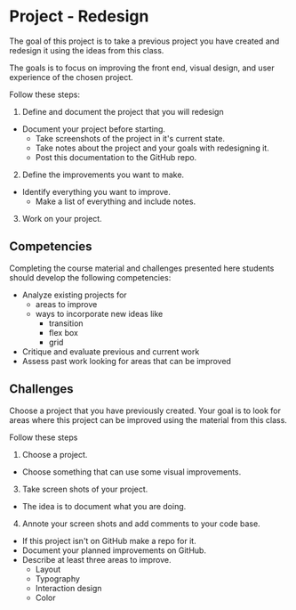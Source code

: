# Project - Redesign

The goal of this project is to take a previous project 
you have created and redesign it using the ideas from 
this class. 

The goals is to focus on improving the front end, visual 
design, and user experience of the chosen project. 

Follow these steps:

1. Define and document the project that you will redesign
  - Document your project before starting. 
    - Take screenshots of the project in it's current state. 
    - Take notes about the project and your goals with redesigning it. 
    - Post this documentation to the GitHub repo. 
2. Define the improvements you want to make.  
  - Identify everything you want to improve.
    - Make a list of everything and include notes. 
3. Work on your project. 

## Competencies 

Completing the course material and challenges presented 
here students should develop the following competencies: 

- Analyze existing projects for 
  - areas to improve
  - ways to incorporate new ideas like 
    - transition
    - flex box
    - grid
- Critique and evaluate previous and current work
- Assess past work looking for areas that can be improved

## Challenges

Choose a project that you have previously created. Your 
goal is to look for areas where this project can be 
improved using the material from this class. 

Follow these steps 

1. Choose a project.
  - Choose something that can use some visual improvements. 
3. Take screen shots of your project. 
  - The idea is to document what you are doing. 
4. Annote your screen shots and add comments to your code base.
  - If this project isn't on GitHub make a repo for it. 
  - Document your planned improvements on GitHub. 
  - Describe at least three areas to improve. 
    - Layout 
    - Typography 
    - Interaction design
    - Color 


